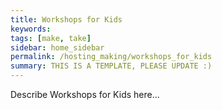 ```yaml
---
title: Workshops for Kids
keywords: 
tags: [make, take]
sidebar: home_sidebar
permalink: /hosting_making/workshops_for_kids
summary: THIS IS A TEMPLATE, PLEASE UPDATE :)
---
```


Describe Workshops for Kids here...
